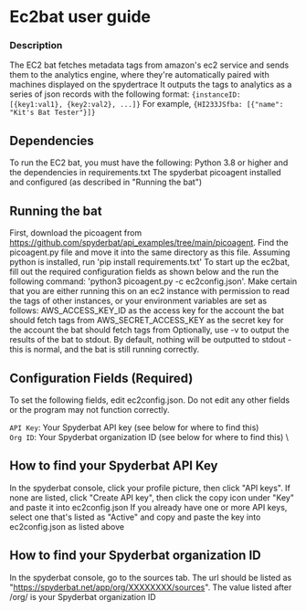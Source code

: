 # Ec2bat user guide

### Description

The EC2 bat fetches metadata tags from amazon's ec2 service and sends them to the analytics engine, where they're automatically paired with machines displayed on the spydertrace
It outputs the tags to analytics as a series of json records with the following format:
`{instanceID: [{key1:val1}, {key2:val2}, ...]}`
For example, `{HI233JSfba: [{"name": "Kit's Bat Tester"}]}`

## Dependencies

To run the EC2 bat, you must have the following:
Python 3.8 or higher and the dependencies in requirements.txt
The spyderbat picoagent installed and configured (as described in "Running the bat")

## Running the bat

First, download the picoagent from https://github.com/spyderbat/api_examples/tree/main/picoagent. Find the picoagent.py file and move it into the same directory as this file.
Assuming python is installed, run 'pip install requirements.txt' To start up the ec2bat, fill out the required configuration fields as shown below and the run the following command: 'python3 picoagent.py -c ec2config.json'. Make certain that you are either running this on an ec2 instance with permission to read the tags of other instances, or your environment variables are set as follows: 
AWS_ACCESS_KEY_ID as the access key for the account the bat should fetch tags from
AWS_SECRET_ACCESS_KEY as the secret key for the account the bat should fetch tags from
Optionally, use -v to output the results of the bat to stdout. By default, nothing will be outputted to stdout - this is normal, and the bat is still running correctly.

## Configuration Fields (Required)

To set the following fields, edit ec2config.json. Do not edit any other fields or the program may not function correctly.

`API Key`: Your Spyderbat API key (see below for where to find this) \
`Org ID`: Your Spyderbat organization ID (see below for where to find this) \

## How to find your Spyderbat API Key

In the spyderbat console, click your profile picture, then click "API keys". 
If none are listed, click "Create API key", then click the copy icon under "Key" and paste it into ec2config.json
If you already have one or more API keys, select one that's listed as "Active" and copy and paste the key into ec2config.json as listed above

## How to find your Spyderbat organization ID

In the spyderbat console, go to the sources tab. The url should be listed as "https://spyderbat.net/app/org/XXXXXXXX/sources".
The value listed after /org/ is your Spyderbat organization ID